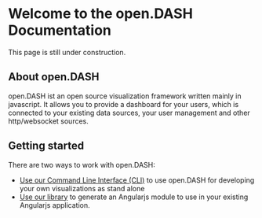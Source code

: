 # Welcome to the open.DASH Documentation

This page is still under construction.

## About open.DASH

open.DASH ist an open source visualization framework written mainly in javascript. It allows you to provide a dashboard for your users, which is connected to your existing data sources, your user management and other http/websocket sources.

## Getting started

There are two ways to work with open.DASH:
 - [Use our Command Line Interface (CLI)](/guides/using-the-cli.md) to use open.DASH for developing your own visualizations as stand alone
 - [Use our library](/guides/using-the-Api-Class.md) to generate an Angularjs module to use in your existing Angularjs application.
 


